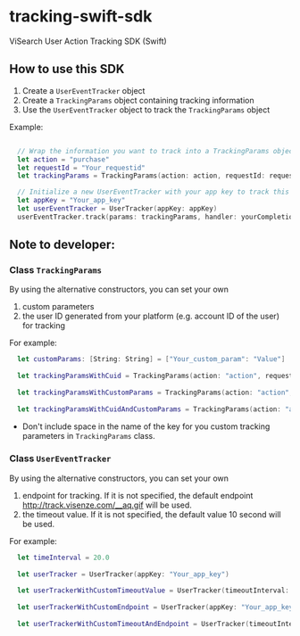 # tracking-swift-sdk
ViSearch User Action Tracking SDK (Swift)

## How to use this SDK
1. Create a `UserEventTracker` object
2. Create a `TrackingParams` object containing tracking information
3. Use the `UserEventTracker` object to track the `TrackingParams` object

Example:
```swift

  // Wrap the information you want to track into a TrackingParams object
  let action = "purchase"
  let requestId = "Your_requestid"
  let trackingParams = TrackingParams(action: action, requestId: requestId)

  // Initialize a new UserEventTracker with your app key to track this action
  let appKey = "Your_app_key"
  let userEventTracker = UserTracker(appKey: appKey)
  userEventTracker.track(params: trackingParams, handler: yourCompletionHandler)

```

## Note to developer: 

### Class `TrackingParams`
By using the alternative constructors, you can set your own
1. custom parameters 
2. the user ID generated from your platform 
(e.g. account ID of the user) for tracking 

  For example:
  ```swift
    let customParams: [String: String] = ["Your_custom_param": "Value"]
    
    let trackingParamsWithCuid = TrackingParams(action: "action", requestId: "Your_request_id", cuid: "Your_cuid")  
    
    let trackingParamsWithCustomParams = TrackingParams(action: "action", requestId: "Your_request_id", customTrackingParams: customParams)
    
    let trackingParamsWithCuidAndCustomParams = TrackingParams(action: "action", requestId: "Your_request_id", cuid: "Your_cuid", customTrackingParams: customParams)
  ```
- Don't include space in the name of the key for you custom tracking parameters in `TrackingParams` class. 

### Class `UserEventTracker`
By using the alternative constructors, you can set your own
1. endpoint for tracking. If it is not specified, the default endpoint http://track.visenze.com/__aq.gif will be used.
2. the timeout value. If it is not specified, the default value 10 second will be used.

  For example:
  ```swift
    let timeInterval = 20.0
    
    let userTracker = UserTracker(appKey: "Your_app_key")
    
    let userTrackerWithCustomTimeoutValue = UserTracker(timeoutInterval: timeInterval, appKey: "Your_app_key")
    
    let userTrackerWithCustomEndpoint = UserTracker(appKey: "Your_app_key", trackingUrl: "Your_URL", trackEndpoint: "Your_endpoint")
    
    let userTrackerWithCustomTimeoutAndEndpoint = UserTracker(timeoutInterval: timeInterval, appKey: "Your_app_key", trackingUrl: "Your_URL", trackEndpoint: "Your_endpoint")
  ```
